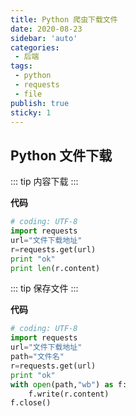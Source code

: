 ```yaml
---
title: Python 爬虫下载文件
date: 2020-08-23
sidebar: 'auto'
categories:
 - 后端
tags:
 - python
 - requests
 - file
publish: true
sticky: 1
---
```


## Python 文件下载

::: tip
内容下载
:::

**代码**
```python
# coding: UTF-8
import requests
url="文件下载地址"
r=requests.get(url)
print "ok"
print len(r.content)
```

::: tip
保存文件
:::

**代码**
```python
# coding: UTF-8
import requests
url="文件下载地址"
path="文件名"
r=requests.get(url)
print "ok"
with open(path,"wb") as f:
    f.write(r.content)
f.close()
```